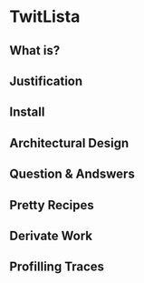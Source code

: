 TwitLista
=========

What is?
--------

Justification
-------------

Install
-------


Architectural Design
--------------------

Question & Andswers
-------------------


Pretty Recipes
--------------


Derivate Work
-------------


Profilling Traces
-----------------




